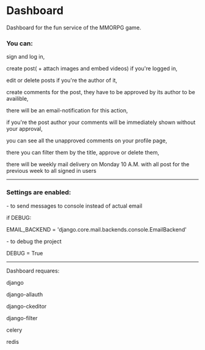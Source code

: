# Dashboard

 Dashboard for the fun service of the MMORPG game.

<h3>You can:</h3>
<p>sign and log in,</p>
<p>create post( + attach images and embed videos) if you're logged in,</p>
<p>edit or delete posts if you're the author of it,</p>
<p>create comments for the post, they have to be approved by its author to be availible,</p>
<p>there will be an email-notification for this action,</p>
<p>if you're the post author your comments will be immediately shown without your approval,</a>
<p>you can see all the unapproved comments on your profile page,</p>
<p>there you can filter them by the title, approve or delete them,</p>
<p>there will be weekly mail delivery on Monday 10 A.M. with all post for the previous week to all signed in users</p>
<hr>
<h3>Settings are enabled:</h3>
  - to send messages to console instead of actual email
   <p>if DEBUG:</p>
   <p>    EMAIL_BACKEND = 'django.core.mail.backends.console.EmailBackend'</p>
  - to debug the project
   <p>DEBUG = True</p>
<hr>
<p>Dashboard requares:</p>
  <p>django</p>
  <p>django-allauth</p>
  <p>django-ckeditor</p>
  <p>django-filter</p>
  <p>celery</p>
  <p>redis</p>
